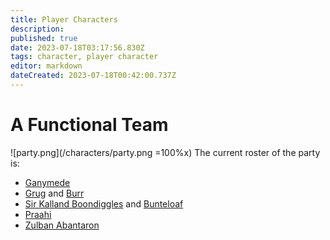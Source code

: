 ```yaml
---
title: Player Characters
description: 
published: true
date: 2023-07-18T03:17:56.830Z
tags: character, player character
editor: markdown
dateCreated: 2023-07-18T00:42:00.737Z
---
```


# A Functional Team
![party.png](/characters/party.png =100%x)
The current roster of the party is:

-   [Ganymede](/player_characters/ganymede)
-   [Grug](/player_characters/grug) and [Burr](/player_characters/burr)
-   [Sir Kalland Boondiggles](/player_characters/kalland) and [Bunteloaf](/player_characters/bunteloaf)
-   [Praahi](/player_characters/praahi)
-   [Zulban Abantaron](/player_characters/zulban)